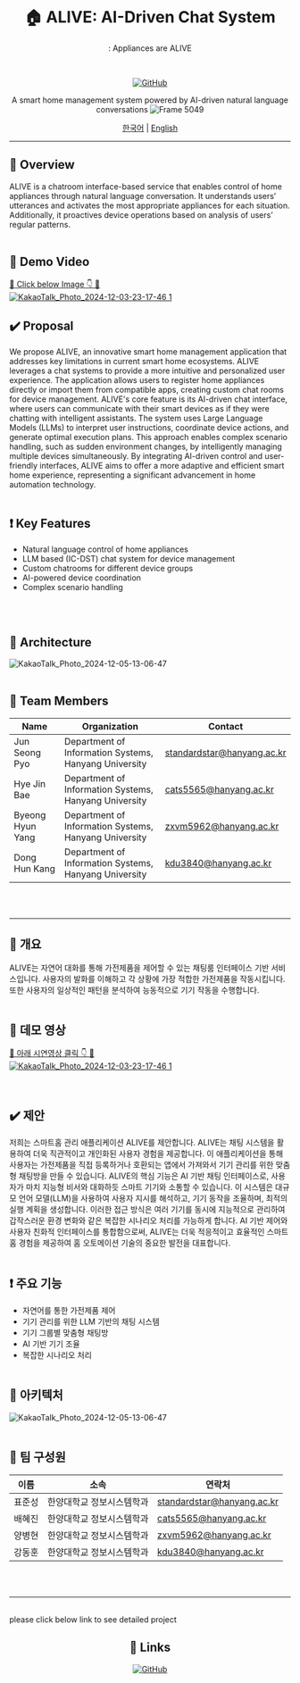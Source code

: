 
<div align="center">

# 🏠 ALIVE: AI-Driven Chat System
: Appliances are ALIVE

<br/>

[![GitHub](https://img.shields.io/badge/GitHub-SWE--ALIVE-blue?style=flat-square&logo=github)](https://github.com/SWE-ALIVE)

A smart home management system powered by AI-driven natural language conversations
![Frame 5049](https://github.com/user-attachments/assets/397ce825-0f39-495e-ba03-d05dd81cdd6d)
<br/>

[한국어](#korean) | [English](#english)

</div>

---

<div id="english">

## 🌟 Overview

ALIVE is a chatroom interface-based service that enables control of home appliances through natural language conversation. It understands users’ utterances and activates the most appropriate appliances for each situation. Additionally, it proactives device operations based on analysis of users’ regular patterns.
<br/>
<br/>
## 🎥 Demo Video

[🔗 Click below Image 👇 🔗](https://www.youtube.com/watch?v=ayG-c1g9_0M)
<br/>
<a href="https://www.youtube.com/watch?v=ayG-c1g9_0M">
![KakaoTalk_Photo_2024-12-03-23-17-46 1](https://github.com/user-attachments/assets/29976e9a-efa9-468c-a588-56b2a9670923)
</a>
<br/>

## ✔️ Proposal
We propose ALIVE, an innovative smart home management application that addresses key limitations in current smart home ecosystems. ALIVE leverages a chat systems to provide a more intuitive and personalized user experience.  The application allows users to register home appliances directly or import them from compatible apps, creating custom chat rooms for device management. ALIVE's core feature is its AI-driven chat interface, where users can communicate with their smart devices as if they were chatting with intelligent assistants. The system uses Large Language Models (LLMs) to interpret user instructions, coordinate device actions, and generate optimal execution plans. This approach enables complex scenario handling, such as sudden environment changes, by intelligently managing multiple devices simultaneously. By integrating AI-driven control and user-friendly interfaces, ALIVE aims to offer a more adaptive and efficient smart home experience, representing a significant advancement in home automation technology.
<br/>
<br/>

## ❗️ Key Features

- Natural language control of home appliances
- LLM based (IC-DST) chat system for device management
- Custom chatrooms for different device groups
- AI-powered device coordination
- Complex scenario handling
<br/>
<br/>

##  🔧 Architecture

![KakaoTalk_Photo_2024-12-05-13-06-47](https://github.com/user-attachments/assets/8adf1d44-2c7b-44a7-841b-88ec362e51ad)
<br/>
<br/>

## 👥 Team Members

| Name | Organization | Contact |
|------|-------------|---------|
| Jun Seong Pyo | Department of Information Systems, Hanyang University | standardstar@hanyang.ac.kr |
| Hye Jin Bae | Department of Information Systems, Hanyang University | cats5565@hanyang.ac.kr |
| Byeong Hyun Yang | Department of Information Systems, Hanyang University | zxvm5962@hanyang.ac.kr |
| Dong Hun Kang | Department of Information Systems, Hanyang University | kdu3840@hanyang.ac.kr |

</div>


<br/>
<br/>




---








<div id="korean">

## 🌟 개요

ALIVE는 자연어 대화를 통해 가전제품을 제어할 수 있는 채팅룸 인터페이스 기반 서비스입니다. 사용자의 발화를 이해하고 각 상황에 가장 적합한 가전제품을 작동시킵니다. 또한 사용자의 일상적인 패턴을 분석하여 능동적으로 기기 작동을 수행합니다.
  <br/><br/>
## 🎥 데모 영상

[🔗 아래 시연영상 클릭 👇 🔗](https://www.youtube.com/watch?v=ayG-c1g9_0M)
<br/>
<a href="https://www.youtube.com/watch?v=ayG-c1g9_0M">
![KakaoTalk_Photo_2024-12-03-23-17-46 1](https://github.com/user-attachments/assets/29976e9a-efa9-468c-a588-56b2a9670923)
</a>
<br/>
<br/><br/>
## ✔️ 제안
저희는 스마트홈 관리 애플리케이션 ALIVE를 제안합니다. ALIVE는 채팅 시스템을 활용하여 더욱 직관적이고 개인화된 사용자 경험을 제공합니다. 이 애플리케이션을 통해 사용자는 가전제품을 직접 등록하거나 호환되는 앱에서 가져와서 기기 관리를 위한 맞춤형 채팅방을 만들 수 있습니다. ALIVE의 핵심 기능은 AI 기반 채팅 인터페이스로, 사용자가 마치 지능형 비서와 대화하듯 스마트 기기와 소통할 수 있습니다. 이 시스템은 대규모 언어 모델(LLM)을 사용하여 사용자 지시를 해석하고, 기기 동작을 조율하며, 최적의 실행 계획을 생성합니다. 이러한 접근 방식은 여러 기기를 동시에 지능적으로 관리하여 갑작스러운 환경 변화와 같은 복잡한 시나리오 처리를 가능하게 합니다. AI 기반 제어와 사용자 친화적 인터페이스를 통합함으로써, ALIVE는 더욱 적응적이고 효율적인 스마트홈 경험을 제공하여 홈 오토메이션 기술의 중요한 발전을 대표합니다.
<br/><br/>
## ❗️ 주요 기능

- 자연어를 통한 가전제품 제어
- 기기 관리를 위한 LLM 기반의 채팅 시스템
- 기기 그룹별 맞춤형 채팅방
- AI 기반 기기 조율
- 복잡한 시나리오 처리
<br/><br/>
## 🔧 아키텍처

![KakaoTalk_Photo_2024-12-05-13-06-47](https://github.com/user-attachments/assets/8adf1d44-2c7b-44a7-841b-88ec362e51ad)
<br/><br/>

## 👥 팀 구성원

| 이름 | 소속 | 연락처 |
|------|------|--------|
| 표준성 | 한양대학교 정보시스템학과 | standardstar@hanyang.ac.kr |
| 배혜진 | 한양대학교 정보시스템학과 | cats5565@hanyang.ac.kr |
| 양병현 | 한양대학교 정보시스템학과 | zxvm5962@hanyang.ac.kr |
| 강동훈 | 한양대학교 정보시스템학과 | kdu3840@hanyang.ac.kr |

</div> <br/><br/>

---
<br/>
please click below link to see detailed project
<br/>
<div align="center">

## 🔗 Links

[![GitHub](https://img.shields.io/badge/GitHub-Repository-black?style=for-the-badge&logo=github)](https://github.com/SWE-ALIVE)

</div>

